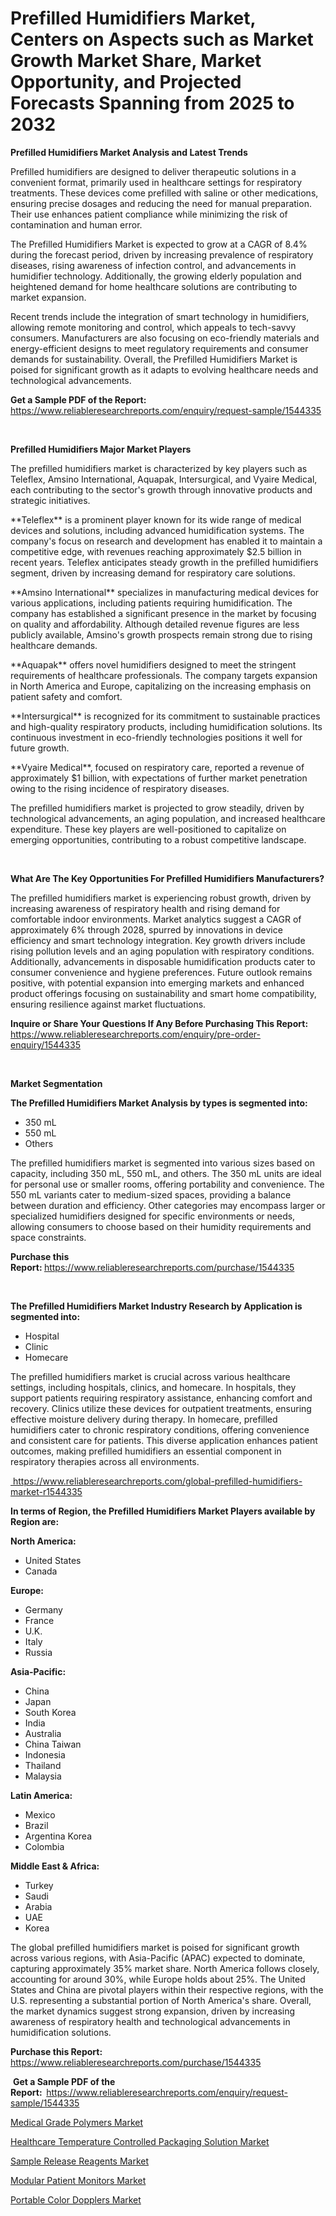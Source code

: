 <p><h1>Prefilled Humidifiers Market, Centers on Aspects such as Market Growth Market Share, Market Opportunity, and Projected Forecasts Spanning from 2025 to 2032</h1></p><p><strong>Prefilled Humidifiers Market Analysis and Latest Trends</strong></p>
<p><p>Prefilled humidifiers are designed to deliver therapeutic solutions in a convenient format, primarily used in healthcare settings for respiratory treatments. These devices come prefilled with saline or other medications, ensuring precise dosages and reducing the need for manual preparation. Their use enhances patient compliance while minimizing the risk of contamination and human error.</p><p>The Prefilled Humidifiers Market is expected to grow at a CAGR of 8.4% during the forecast period, driven by increasing prevalence of respiratory diseases, rising awareness of infection control, and advancements in humidifier technology. Additionally, the growing elderly population and heightened demand for home healthcare solutions are contributing to market expansion. </p><p>Recent trends include the integration of smart technology in humidifiers, allowing remote monitoring and control, which appeals to tech-savvy consumers. Manufacturers are also focusing on eco-friendly materials and energy-efficient designs to meet regulatory requirements and consumer demands for sustainability. Overall, the Prefilled Humidifiers Market is poised for significant growth as it adapts to evolving healthcare needs and technological advancements.</p></p>
<p><strong>Get a Sample PDF of the Report:&nbsp;</strong> <a href="https://www.reliableresearchreports.com/enquiry/request-sample/1544335?utm_campaign=118&utm_medium=2&utm_source=Github&utm_content=ia&utm_term=04032025&utm_id=prefilled-humidifiers">https://www.reliableresearchreports.com/enquiry/request-sample/1544335</a></p>
<p>&nbsp;</p>
<p><strong>Prefilled Humidifiers Major Market Players</strong></p>
<p><p>The prefilled humidifiers market is characterized by key players such as Teleflex, Amsino International, Aquapak, Intersurgical, and Vyaire Medical, each contributing to the sector's growth through innovative products and strategic initiatives. </p><p>**Teleflex** is a prominent player known for its wide range of medical devices and solutions, including advanced humidification systems. The company's focus on research and development has enabled it to maintain a competitive edge, with revenues reaching approximately $2.5 billion in recent years. Teleflex anticipates steady growth in the prefilled humidifiers segment, driven by increasing demand for respiratory care solutions.</p><p>**Amsino International** specializes in manufacturing medical devices for various applications, including patients requiring humidification. The company has established a significant presence in the market by focusing on quality and affordability. Although detailed revenue figures are less publicly available, Amsino's growth prospects remain strong due to rising healthcare demands.</p><p>**Aquapak** offers novel humidifiers designed to meet the stringent requirements of healthcare professionals. The company targets expansion in North America and Europe, capitalizing on the increasing emphasis on patient safety and comfort. </p><p>**Intersurgical** is recognized for its commitment to sustainable practices and high-quality respiratory products, including humidification solutions. Its continuous investment in eco-friendly technologies positions it well for future growth.</p><p>**Vyaire Medical**, focused on respiratory care, reported a revenue of approximately $1 billion, with expectations of further market penetration owing to the rising incidence of respiratory diseases. </p><p>The prefilled humidifiers market is projected to grow steadily, driven by technological advancements, an aging population, and increased healthcare expenditure. These key players are well-positioned to capitalize on emerging opportunities, contributing to a robust competitive landscape.</p></p>
<p>&nbsp;</p>
<p><strong>What Are The Key Opportunities For Prefilled Humidifiers Manufacturers?</strong></p>
<p><p>The prefilled humidifiers market is experiencing robust growth, driven by increasing awareness of respiratory health and rising demand for comfortable indoor environments. Market analytics suggest a CAGR of approximately 6% through 2028, spurred by innovations in device efficiency and smart technology integration. Key growth drivers include rising pollution levels and an aging population with respiratory conditions. Additionally, advancements in disposable humidification products cater to consumer convenience and hygiene preferences. Future outlook remains positive, with potential expansion into emerging markets and enhanced product offerings focusing on sustainability and smart home compatibility, ensuring resilience against market fluctuations.</p></p>
<p><strong>Inquire or Share Your Questions If Any Before Purchasing This Report:</strong> <a href="https://www.reliableresearchreports.com/enquiry/pre-order-enquiry/1544335?utm_campaign=118&utm_medium=2&utm_source=Github&utm_content=ia&utm_term=04032025&utm_id=prefilled-humidifiers">https://www.reliableresearchreports.com/enquiry/pre-order-enquiry/1544335</a></p>
<p>&nbsp;</p>
<p><strong>Market Segmentation</strong></p>
<p><strong>The Prefilled Humidifiers Market Analysis by types is segmented into:</strong></p>
<p><ul><li>350 mL</li><li>550 mL</li><li>Others</li></ul></p>
<p><p>The prefilled humidifiers market is segmented into various sizes based on capacity, including 350 mL, 550 mL, and others. The 350 mL units are ideal for personal use or smaller rooms, offering portability and convenience. The 550 mL variants cater to medium-sized spaces, providing a balance between duration and efficiency. Other categories may encompass larger or specialized humidifiers designed for specific environments or needs, allowing consumers to choose based on their humidity requirements and space constraints.</p></p>
<p><strong>Purchase this Report:&nbsp;</strong><a href="https://www.reliableresearchreports.com/purchase/1544335?utm_campaign=118&utm_medium=2&utm_source=Github&utm_content=ia&utm_term=04032025&utm_id=prefilled-humidifiers">https://www.reliableresearchreports.com/purchase/1544335</a></p>
<p>&nbsp;</p>
<p><strong>The Prefilled Humidifiers Market Industry Research by Application is segmented into:</strong></p>
<p><ul><li>Hospital</li><li>Clinic</li><li>Homecare</li></ul></p>
<p><p>The prefilled humidifiers market is crucial across various healthcare settings, including hospitals, clinics, and homecare. In hospitals, they support patients requiring respiratory assistance, enhancing comfort and recovery. Clinics utilize these devices for outpatient treatments, ensuring effective moisture delivery during therapy. In homecare, prefilled humidifiers cater to chronic respiratory conditions, offering convenience and consistent care for patients. This diverse application enhances patient outcomes, making prefilled humidifiers an essential component in respiratory therapies across all environments.</p></p>
<p><a href="https://www.reliableresearchreports.com/global-prefilled-humidifiers-market-r1544335?utm_campaign=118&utm_medium=2&utm_source=Github&utm_content=ia&utm_term=04032025&utm_id=prefilled-humidifiers">&nbsp;https://www.reliableresearchreports.com/global-prefilled-humidifiers-market-r1544335</a></p>
<p><strong>In terms of Region, the Prefilled Humidifiers Market Players available by Region are:</strong></p>
<p>
    <p> <strong> North America: </strong>
        <ul>
            <li>United States</li>
            <li>Canada</li>
        </ul>
        </p> 
    <p> <strong> Europe: </strong>
        <ul>
            <li>Germany</li>
            <li>France</li>
            <li>U.K.</li>
            <li>Italy</li>
            <li>Russia</li>
        </ul>
        </p> 
    <p> <strong> Asia-Pacific: </strong>
        <ul>
            <li>China</li>
            <li>Japan</li>
            <li>South Korea</li>
            <li>India</li>
            <li>Australia</li>
            <li>China Taiwan</li>
            <li>Indonesia</li>
            <li>Thailand</li>
            <li>Malaysia</li>
        </ul>
        </p> 
    <p> <strong> Latin America: </strong>
        <ul>
            <li>Mexico</li>
            <li>Brazil</li>
            <li>Argentina Korea</li>
            <li>Colombia</li>
        </ul>
        </p> 
    <p> <strong> Middle East & Africa: </strong>
        <ul>
            <li>Turkey</li>
            <li>Saudi</li>
            <li>Arabia</li>
            <li>UAE</li>
            <li>Korea</li>
        </ul>
    </p>
    </p>
<p><p>The global prefilled humidifiers market is poised for significant growth across various regions, with Asia-Pacific (APAC) expected to dominate, capturing approximately 35% market share. North America follows closely, accounting for around 30%, while Europe holds about 25%. The United States and China are pivotal players within their respective regions, with the U.S. representing a substantial portion of North America's share. Overall, the market dynamics suggest strong expansion, driven by increasing awareness of respiratory health and technological advancements in humidification solutions.</p></p>
<p><strong>Purchase this Report: </strong><a href="https://www.reliableresearchreports.com/purchase/1544335?utm_campaign=118&utm_medium=2&utm_source=Github&utm_content=ia&utm_term=04032025&utm_id=prefilled-humidifiers">https://www.reliableresearchreports.com/purchase/1544335</a></p>
<p>&nbsp;<strong>Get a Sample PDF of the Report:&nbsp;&nbsp;</strong><a href="https://www.reliableresearchreports.com/enquiry/request-sample/1544335?utm_campaign=118&utm_medium=2&utm_source=Github&utm_content=ia&utm_term=04032025&utm_id=prefilled-humidifiers">https://www.reliableresearchreports.com/enquiry/request-sample/1544335</a></p>
<p><strong></strong></p>
<p><p><a href="https://github.com/leijavaagexo/Market-Research-Report-List-1/blob/main/medical-grade-polymers-market.md?utm_campaign=118&utm_medium=2&utm_source=Github&utm_content=ia&utm_term=04032025&utm_id=prefilled-humidifiers">Medical Grade Polymers Market</a></p><p><a href="https://github.com/abidomamen/Market-Research-Report-List-1/blob/main/healthcare-temperature-controlled-packaging-solution-market.md?utm_campaign=118&utm_medium=2&utm_source=Github&utm_content=ia&utm_term=04032025&utm_id=prefilled-humidifiers">Healthcare Temperature Controlled Packaging Solution Market</a></p><p><a href="https://github.com/baheraennika/Market-Research-Report-List-1/blob/main/sample-release-reagents-market.md?utm_campaign=118&utm_medium=2&utm_source=Github&utm_content=ia&utm_term=04032025&utm_id=prefilled-humidifiers">Sample Release Reagents Market</a></p><p><a href="https://github.com/adelanwkadua/Market-Research-Report-List-1/blob/main/modular-patient-monitors-market.md?utm_campaign=118&utm_medium=2&utm_source=Github&utm_content=ia&utm_term=04032025&utm_id=prefilled-humidifiers">Modular Patient Monitors Market</a></p><p><a href="https://github.com/mokeleveisel/Market-Research-Report-List-1/blob/main/portable-color-dopplers-market.md?utm_campaign=118&utm_medium=2&utm_source=Github&utm_content=ia&utm_term=04032025&utm_id=prefilled-humidifiers">Portable Color Dopplers Market</a></p></p>